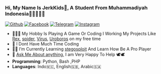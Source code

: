 ### Hi, My Name Is JerkKids👋, A Student From Muhammadiyah Indonesia🏫🇲🇨🇲🇨

[![Github](https://img.shields.io/badge/-Github-222222?style=flat-square&logo=Github&logoColor=white)](https://github.com/JerkKids)
[![Facebook](https://img.shields.io/badge/-Facebook-222222?style=flat-square&logo=Facebook&logoColor=white&link=https://https://facebook.com/JerkKids)](https://facebook.com/JerkKids)
[![Telegram](https://img.shields.io/badge/-Telegram-222222?style=flat-square&logo=Telegram&logoColor=white&link=https://t.me/JerkKids)](https://t.me/JerkKids)
[![Instagram](https://img.shields.io/badge/-Instagram-222222?style=flat-square&logo=Instagram&logoColor=white&link=https://instagram/jerkkids)](https://instagram.com/jerkkids)

- 👨📱🐰 My Hobby Is Playing A Game Or Coding I Working My Projects Like [Rex](https://github.com/Jerkx/rex_project), [spider](https://github.com/Jerkx/spider_project), [Virus](https://github.com/CatLearning), [Uroboros](https://github.com/JerkX/uroboros_project) on my free time
- :book: I Dont Have Much Time Coding
- 🌱🐺 I’m Currently Learning [stegosploit](https://github.com/csh/stegosploit) And Learn How Be A Pro Player
- 💬 [Ask Me About anything](https://github.com/JerkKids/Ask), I am  Very Happy To Help 🕊️🕊️
- **Programming**: Python, Bash ,PHP
- **Languages**: Indo🇲🇨, English🇬🇧, Arabic🇸🇦
